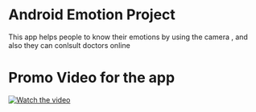 # Android Emotion Project
This app helps people to know their emotions by using the camera , and also they can conlsult doctors online

# Promo Video for the app

 [![Watch the video](https://encrypted-tbn0.gstatic.com/images?q=tbn:ANd9GcSCCiaCDzakPC8xYMxHd5npTL_28Co991Cz8CFfDCtmmy0UNNZfBQ)](https://youtu.be/FgQeBrst11Q)
